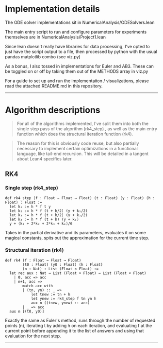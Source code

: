 # Implementation details

The ODE solver implementations sit in 
NumericalAnalysis/ODESolvers.lean

The main entry script to run and configure parameters for experiments
themselves are in NumericalAnalysis/Project1.lean

Since lean doesn't really have libraries for data processing,
I've opted to just have the script output to a file, then 
processed by python with the usual pandas matplotlib combo (see
viz.py)

As a bonus, I also tossed in implementations for Euler and AB3. These
can be toggled on or off by taking them out of the METHODS array
in viz.py

For a guide to set up and run the implementaiton / visualizations,
please read the attached README.md in this repository.

---

# Algorithm descriptions

> For all of the algorithms implemented, I've split them
> into both the single step pass of the algorithm (rk4_step)
> , as well as the main entry function which does the 
> structural iteration function (rk4). 

> The reason for this is obviously code reuse, but also partially
> necessary to implement certain optimizations in a functional
> language, like tail-end recursion. This will be detailed in
> a tangent about Lean4 specifics later.

## RK4

### Single step (rk4_step)

```
def rk4_step (f : Float → Float → Float) (t : Float) (y : Float) (h : Float) : Float :=
  let k₁ := h * f t y
  let k₂ := h * f (t + h/2) (y + k₁/2)
  let k₃ := h * f (t + h/2) (y + k₂/2)
  let k₄ := h * f (t + h) (y + k₃)
  y + (k₁ + 2*k₂ + 2*k₃ + k₄)/6
```

Takes in the partial derivative and its parameters, evaluates
it on some magical constants, spits out the approximation for
the current time step.

### Structural iteration (rk4)

```
def rk4 (f : Float → Float → Float)
        (t0 : Float) (y0 : Float) (h : Float)
        (n : Nat) : List (Float × Float) :=
  let rec aux : Nat → List (Float × Float) → List (Float × Float)
    | 0, acc => acc
    | n+1, acc =>
        match acc with
        | (tn, yn) :: _ =>
            let tnew := tn + h
            let ynew := rk4_step f tn yn h
            aux n ((tnew, ynew) :: acc)
        | _ => acc
  aux n [(t0, y0)]
```

Exactly the same as Euler's method, runs through the number
of requested points (n), iterating t by adding h on each iteration,
and evaluating f at the current point before appending it to
the list of answers and using that evaluation for the next step.

---
